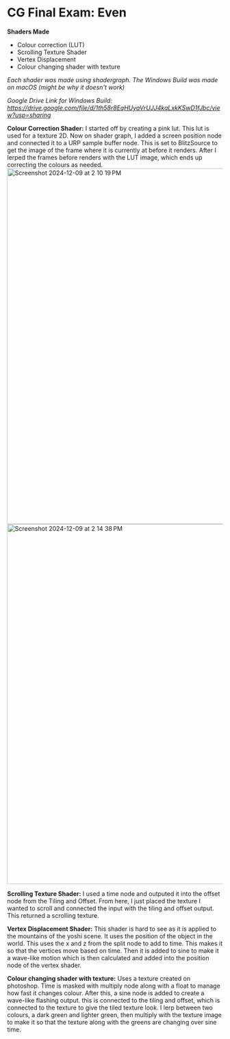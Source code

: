 # CG Final Exam: Even

**Shaders Made**
-  Colour correction (LUT)
-  Scrolling Texture Shader
-  Vertex Displacement
-  Colour changing shader with texture

*Each shader was made using shadergraph. The Windows Build was made on macOS (might be why it doesn't work)*

*Google Drive Link for Windows Build: https://drive.google.com/file/d/1th58r8EqHUyaVrUJJ4kqLxkKSwD1fJbc/view?usp=sharing*

**Colour Correction Shader:** I started off by creating a pink lut. This lut is used for a texture 2D. Now on shader graph, I added a screen position node and connected it to a URP sample buffer node. This is set to BlitzSource to get the image of the frame where it is currently at before it renders. After I lerped the frames before renders with the LUT image, which ends up correcting the colours as needed.
<img width="831" alt="Screenshot 2024-12-09 at 2 10 19 PM" src="https://github.com/user-attachments/assets/92ea2c38-1ef6-4ae7-83a0-6443bd4a5025">
<img width="841" alt="Screenshot 2024-12-09 at 2 14 38 PM" src="https://github.com/user-attachments/assets/ca6e124b-ae7d-406a-80b1-74ef96490f24">

**Scrolling Texture Shader:** I used a time node and outputed it into the offset node from the Tiling and Offset. From here, I just placed the texture I wanted to scroll and connected the input with the tiling and offset output. This returned a scrolling texture.

**Vertex Displacement Shader:** This shader is hard to see as it is applied to the mountains of the yoshi scene. It uses the position of the object in the world. This uses the x and z from the split node to add to time. This makes it so that the vertices move based on time. Then it is added to sine to make it a wave-like motion which is then calculated and added into the position node of the vertex shader.

**Colour changing shader with texture:** Uses a texture created on photoshop. Time is masked with multiply node along with a float to manage how fast it changes colour. After this, a sine node is added to create a wave-like flashing output. this is connected to the tiling and offset, which is connected to the texture to give the tiled texture look. I lerp between two colours, a dark green and lighter green, then multiply with the texture image to make it so that the texture along with the greens are changing over sine time.
